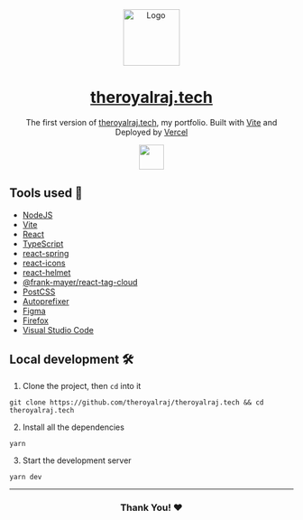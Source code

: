 <div align="center">
<a href="https://theroyalraj.netlify.app/"><img alt="Logo" src="https://theroyalraj.netlify.app/favicon.png" width="100" /></a>

</div>
<h1 align="center">
   <a href="https://theroyalraj.netlify.app/">theroyalraj.tech</a>
</h1>
<p align="center">
  The first version of <a href="https://theroyalraj.netlify.app/">theroyalraj.tech</a>, my portfolio. Built with <a href="https://vitejs.dev/">Vite</a> and Deployed by <a href="https://vercel.com/">Vercel</a>
</p>
<div align="center">
    <img height="44" src="https://skillicons.dev/icons?i=vercel,vite,nodejs,react,typescript,css,vscode" />
   
</div>

## Tools used 🧰

- [NodeJS](https://nodejs.org/)
- [Vite](https://vitejs.dev/)
- [React](https://reactjs.org/)
- [TypeScript](https://typescriptlang.org/)
- [react-spring](https://react-spring.dev/)
- [react-icons](https://react-icons.github.io/react-icons/)
- [react-helmet](https://www.npmjs.com/package/react-helmet)
- [@frank-mayer/react-tag-cloud](https://github.com/Frank-Mayer/react-tag-cloud)
- [PostCSS](https://postcss.org/)
- [Autoprefixer](https://autoprefixer.github.io/)
- [Figma](https://www.figma.com/)
- [Firefox](https://www.mozilla.org/en-US/firefox/)
- [Visual Studio Code](https://code.visualstudio.com/)

## Local development 🛠

1. Clone the project, then `cd` into it

```
git clone https://github.com/theroyalraj/theroyalraj.tech && cd theroyalraj.tech
```

2. Install all the dependencies

```
yarn
```

3. Start the development server

```
yarn dev
```

<!-- ## Do you want to contribute? 🤝

See [CONTRIBUTING.md](./CONTRIBUTING.md) -->

---

<div align="center">
  <h3>Thank You! ❤</h3>
</div>
